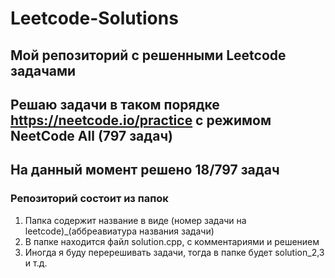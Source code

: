 # Leetcode-Solutions

## Мой репозиторий с решенными Leetcode задачами

## Решаю задачи в таком порядке https://neetcode.io/practice с режимом NeetCode All (797 задач)

## На данный момент решено 18/797 задач

### Репозиторий состоит из папок

1. Папка содержит название в виде (номер задачи на leetcode)_(аббреавиатура названия задачи)
2. В папке находится файл solution.cpp, с комментариями и решением
3. Иногда я буду перерешивать задачи, тогда в папке будет solution_2,3 и т.д.
